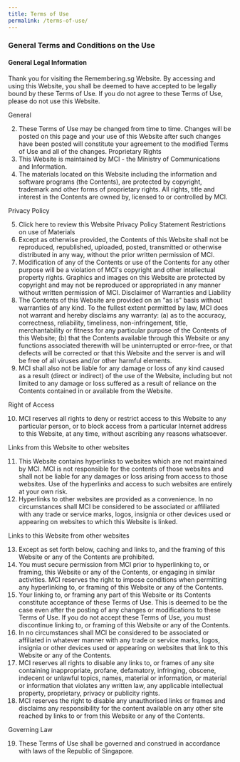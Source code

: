 ```yaml
---
title: Terms of Use
permalink: /terms-of-use/
---
```

### **General Terms and Conditions on the Use**

#### **General Legal Information**

Thank you for visiting the Remembering.sg Website. By accessing and using this Website, you shall be deemed to have accepted to be legally bound by these Terms of Use. If you do not agree to these Terms of Use, please do not use this Website.

General

2. These Terms of Use may be changed from time to time. Changes will be posted on this page and your use of this Website after such changes have been posted will constitute your agreement to the modified Terms of Use and all of the changes.
Proprietary Rights
3. This Website is maintained by MCI - the Ministry of Communications and Information. 
4. The materials located on this Website including the information and software programs (the Contents), are protected by copyright, trademark and other forms of proprietary rights. All rights, title and interest in the Contents are owned by, licensed to or controlled by MCI. 

Privacy Policy

5. Click here to review this Website Privacy Policy Statement
Restrictions on use of Materials
6. Except as otherwise provided, the Contents of this Website shall not be reproduced, republished, uploaded, posted, transmitted or otherwise distributed in any way, without the prior written permission of MCI. 
7. Modification of any of the Contents or use of the Contents for any other purpose will be a violation of MCI's copyright and other intellectual property rights. Graphics and images on this Website are protected by copyright and may not be reproduced or appropriated in any manner without written permission of MCI. 
Disclaimer of Warranties and Liability
8. The Contents of this Website are provided on an "as is" basis without warranties of any kind. To the fullest extent permitted by law, MCI does not warrant and hereby disclaims any warranty: 
(a) as to the accuracy, correctness, reliability, timeliness, non-infringement, title, merchantability or fitness for any particular purpose of the Contents of this Website; 
(b) that the Contents available through this Website or any functions associated therewith will be uninterrupted or error-free, or that defects will be corrected or that this Website and the server is and will be free of all viruses and/or other harmful elements. 
9. MCI shall also not be liable for any damage or loss of any kind caused as a result (direct or indirect) of the use of the Website, including but not limited to any damage or loss suffered as a result of reliance on the Contents contained in or available from the Website. 

Right of Access

10. MCI reserves all rights to deny or restrict access to this Website to any particular person, or to block access from a particular Internet address to this Website, at any time, without ascribing any reasons whatsoever. 

Links from this Website to other websites

11. This Website contains hyperlinks to websites which are not maintained by MCI. MCI is not responsible for the contents of those websites and shall not be liable for any damages or loss arising from access to those websites. Use of the hyperlinks and access to such websites are entirely at your own risk. 
12. Hyperlinks to other websites are provided as a convenience. In no circumstances shall MCI be considered to be associated or affiliated with any trade or service marks, logos, insignia or other devices used or appearing on websites to which this Website is linked. 

Links to this Website from other websites

13. Except as set forth below, caching and links to, and the framing of this Website or any of the Contents are prohibited. 
14. You must secure permission from MCI prior to hyperlinking to, or framing, this Website or any of the Contents, or engaging in similar activities. MCI reserves the right to impose conditions when permitting any hyperlinking to, or framing of this Website or any of the Contents. 
15. Your linking to, or framing any part of this Website or its Contents constitute acceptance of these Terms of Use. This is deemed to be the case even after the posting of any changes or modifications to these Terms of Use. If you do not accept these Terms of Use, you must discontinue linking to, or framing of this Website or any of the Contents. 
16. In no circumstances shall MCI be considered to be associated or affiliated in whatever manner with any trade or service marks, logos, insignia or other devices used or appearing on websites that link to this Website or any of the Contents. 
17. MCI reserves all rights to disable any links to, or frames of any site containing inappropriate, profane, defamatory, infringing, obscene, indecent or unlawful topics, names, material or information, or material or information that violates any written law, any applicable intellectual property, proprietary, privacy or publicity rights. 
18. MCI reserves the right to disable any unauthorised links or frames and disclaims any responsibility for the content available on any other site reached by links to or from this Website or any of the Contents. 

Governing Law

19. These Terms of Use shall be governed and construed in accordance with laws of the Republic of Singapore.